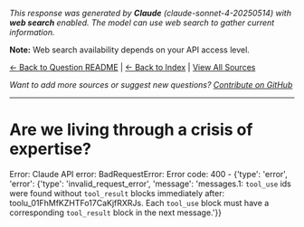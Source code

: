 <!-- 
Generated by: claude
Model: claude-sonnet-4-20250514
Prompt type: default
Tools enabled: True
Generated at: 2025-06-30T20:26:27.043672
-->

*This response was generated by **Claude** (claude-sonnet-4-20250514) with **web search** enabled. The model can use web search to gather current information.*

**Note:** Web search availability depends on your API access level.

[← Back to Question README](README.md) | [← Back to Index](../README.md) | [View All Sources](../allsources.md)

*Want to add more sources or suggest new questions? [Contribute on GitHub](https://github.com/justinwest/SuggestedSources)*

---

# Are we living through a crisis of expertise?

Error: Claude API error: BadRequestError: Error code: 400 - {'type': 'error', 'error': {'type': 'invalid_request_error', 'message': 'messages.1: `tool_use` ids were found without `tool_result` blocks immediately after: toolu_01FhMfKZHTFo17CaKjfRXRJs. Each `tool_use` block must have a corresponding `tool_result` block in the next message.'}}